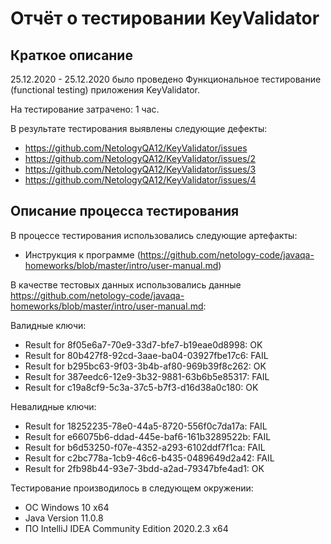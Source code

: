 # Отчёт о тестировании KeyValidator

## Краткое описание

25.12.2020 - 25.12.2020 было проведено Функциональное тестирование (functional testing) приложения KeyValidator.

На тестирование затрачено: 1 час.

В результате тестирования выявлены следующие дефекты:
* https://github.com/NetologyQA12/KeyValidator/issues
* https://github.com/NetologyQA12/KeyValidator/issues/2
* https://github.com/NetologyQA12/KeyValidator/issues/3
* https://github.com/NetologyQA12/KeyValidator/issues/4

## Описание процесса тестирования

В процессе тестирования использовались следующие артефакты:
* Инструкция к программе (https://github.com/netology-code/javaqa-homeworks/blob/master/intro/user-manual.md)


В качестве тестовых данных использовались данные https://github.com/netology-code/javaqa-homeworks/blob/master/intro/user-manual.md:

Валидные ключи:
* Result for 8f05e6a7-70e9-33d7-bfe7-b19eae0d8998: OK
* Result for 80b427f8-92cd-3aae-ba04-03927fbe17c6: FAIL
* Result for b295bc63-9f03-3b4b-af80-969b39f8c262: OK
* Result for 387eedc6-12e9-3b32-9881-63b6b5e85317: FAIL
* Result for c19a8cf9-5c3a-37c5-b7f3-d16d38a0c180: OK

Невалидные ключи:
* Result for 18252235-78e0-44a5-8720-556f0c7da17a: FAIL
* Result for e66075b6-ddad-445e-baf6-161b3289522b: FAIL
* Result for b6d53250-f07e-4352-a293-6102ddf7f1ca: FAIL
* Result for c2bc778a-1cb9-46c6-b435-0489649d2a42: FAIL
* Result for 2fb98b44-93e7-3bdd-a2ad-79347bfe4ad1: OK

Тестирование производилось в следующем окружении:
* ОС Windows 10 x64
* Java Version 11.0.8
* ПО IntelliJ IDEA Community Edition 2020.2.3 x64
